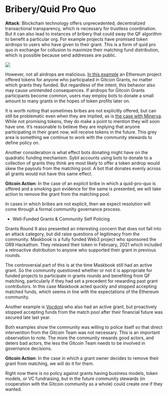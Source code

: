 # Bribery/Quid Pro Quo

**Attack**: Blockchain technology offers unprecedented, decentralized transactional transparency, which is necessary for trustless coordination. But it can also lead to instances of bribery that could sway the QF algorithm to benefit a particular org. For example projects have promised token airdrops to users who have given to their grant. This is a form of quid pro quo in exchange for collusion to maximize their matching fund distribution, which is possible because send addresses are public.

![](https://lh4.googleusercontent.com/FU9K8CWHLHMTQHY6kwldPxa6pPiJER9h1\_GWmfYq5GEwlWN26gBm_MVLxrC6jJGy0ygIbol8sLjYvxQVFIJN0NnDjjrxb2n9pGA2NhlQ70gK1hEKu_YlPerlHyKxJDb7vCcDJRo)

However, not all airdrops are malicious. [In this example](https://docs.sato.trade/howtoget) an Ethereum project offered tokens for anyone who participated in Gitcoin Grants, no matter which grants they funded. But regardless of the intent, this behavior also may cause unintended consequences. If airdrops for Gitcoin Grants participants become common, users may employ bots to donate a small amount to many grants in the hopes of token profits later on.

It is worth noting that sometimes bribes are not explicitly offered, but can still be problematic even when they are implied, as is [the case with Minerva](https://gitcoin.co/grants/1110/minerva-wallet-lab10-collective-panvala-league). While not promising tokens, they do make a point to mention they will soon have one. It’s reasonable to believe they are implying that anyone participating in their grant now, will receive tokens in the future. This grey area is something we continue to work with the community stewards to define policy on.

Another consideration is what effect bots donating might have on the quadratic funding mechanism. Sybil accounts using bots to donate to a collection of grants they think are most likely to offer a token airdrop would skew the payouts from the matching pool. A bot that donates evenly across all grants would not have this same effect.

**Gitcoin Action**: In the case of an explicit bribe in which a quid-pro-quo is offered and a smoking gun evidence for the same is presented, we will take action to remove the grant from the matching pool.

In cases in which bribes are not explicit, then we expect resolution will come through a formal community governance process.

* Well-Funded Grants & Community Self Policing

Grants Round 9 also presented an interesting concern that does not fall into an attack category, but did raise questions of legitimacy from the community. Maskbook is a fully funded Web3 project who sponsored the GR9 Hackathon. They released their token in February, 2021 which included a retroactive distribution to anyone who supported their grant in previous rounds.

The controversial part of this is at the time Maskbook still had an active grant. So the community questioned whether or not it is appropriate for funded projects to participate in grants rounds and benefiting from QF matching, particularly if they had set a precedent for rewarding past grant contributors. In this case Maskbook acted quickly and stopped accepting matched funds, which seems in line with the expectations of the Ethereum community.

Another example is [Vocdoni](https://twitter.com/vocdoni/status/1374415073666502667) who also had an active grant, but proactively stopped accepting funds from the match pool after their financial future was secured late last year.

Both examples show the community was willing to police itself so that direct intervention from the Gitcoin Team was not necessary. This is an important observation to note. The more the community rewards good actors, and deters bad actors, the less the Gitcoin Team needs to be involved in governance decisions.

**Gitcoin Action**: In the case in which a grant owner decides to remove their grant from matching, we will do it for them.

Right now there is no policy against grants having business models, token models, or VC fundraising, but in the future community stewards (in cooperation with the Gitcoin community as a whole) could create one if they wanted.
